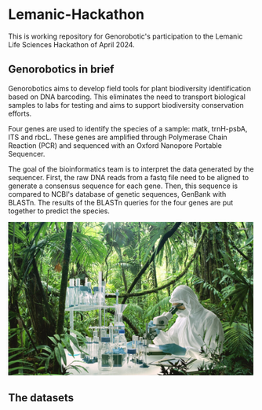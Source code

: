 # Lemanic-Hackathon

This is working repository for Genorobotic's participation to the Lemanic Life Sciences Hackathon of April 2024. 

## Genorobotics in brief

Genorobotics aims to develop field tools for plant biodiversity identification based on DNA barcoding. This eliminates the need to transport biological samples to labs for testing and aims to support biodiversity conservation efforts.

Four genes are used to identify the species of a sample: matk, trnH-psbA, ITS and rbcL. These genes are amplified through Polymerase Chain Reaction (PCR) and sequenced with an Oxford Nanopore Portable Sequencer.

The goal of the bioinformatics team is to interpret the data generated by the sequencer. First, the raw DNA reads from a fastq file need to be aligned to generate a consensus sequence for each gene. Then, this sequence is compared to NCBI's database of genetic sequences, GenBank with BLASTn. The results of the BLASTn queries for the four genes are put together to predict the species.

<img src="images/Photomontage_jungle.jpg" alt="montage" width="500"/>

## The datasets



